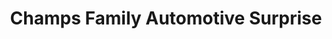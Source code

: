 ---
title: "Champs Family Automotive Surprise"
url: /surprise/champs-family-automotive-surprise/
shop: car repair
---